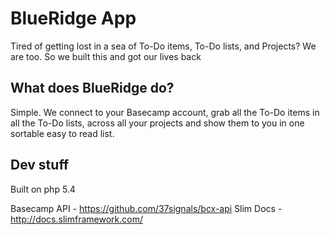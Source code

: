 #  BlueRidge App

Tired of getting lost in a sea of To-Do items, To-Do lists, and Projects?
We are too. So we built this and got our lives back

## What does BlueRidge do?

Simple. We connect to your Basecamp account, grab all the To-Do items in all the To-Do lists, across all your projects and show them to you in one sortable easy to read list.

## Dev stuff

Built on php 5.4 

Basecamp API - https://github.com/37signals/bcx-api
Slim Docs - http://docs.slimframework.com/

